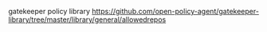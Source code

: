 gatekeeper policy library
https://github.com/open-policy-agent/gatekeeper-library/tree/master/library/general/allowedrepos
